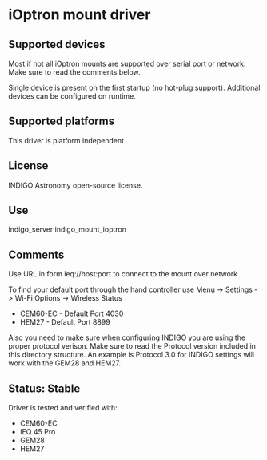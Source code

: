 # iOptron mount driver

## Supported devices

Most if not all iOptron mounts are supported over serial port or network. Make sure to read the comments below.

Single device is present on the first startup (no hot-plug support). Additional devices can be configured on runtime.

## Supported platforms

This driver is platform independent

## License

INDIGO Astronomy open-source license.

## Use

indigo_server indigo_mount_ioptron

## Comments

Use URL in form ieq://host:port to connect to the mount over network

To find your default port through the hand controller use Menu -> Settings -> Wi-Fi Options -> Wireless Status

* CEM60-EC - Default Port 4030
* HEM27 - Default Port 8899

Also you need to make sure when configuring INDIGO you are using the proper protocol verison. Make sure to read the Protocol version included in this directory structure. An example is Protocol 3.0 for INDIGO settings will work with the GEM28 and HEM27.

## Status: Stable

Driver is tested and verified with:
* CEM60-EC
* iEQ 45 Pro
* GEM28
* HEM27